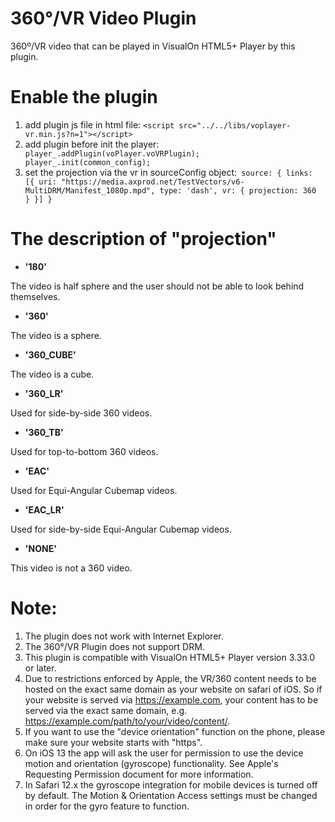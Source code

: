 # 360°/VR Video Plugin
360º/VR video that can be played in VisualOn HTML5+ Player by this plugin.

# Enable the plugin
1. add plugin js file in html file:
   `<script src="../../libs/voplayer-vr.min.js?n=1"></script>`
2. add plugin before init the player:```
    player_.addPlugin(voPlayer.voVRPlugin);
    player_.init(common_config);```
3. set the projection via the vr in sourceConfig object:```
    source: {
      links: [{
        uri: "https://media.axprod.net/TestVectors/v6-MultiDRM/Manifest_1080p.mpd",
        type: 'dash',
        vr: {
          projection: 360 
        }
      }]
    }```

# The description of "projection"
* **'180'**

The video is half sphere and the user should not be able to look behind themselves.

* **'360'**

The video is a sphere.

* **'360_CUBE'**

The video is a cube.

* **'360_LR'**

Used for side-by-side 360 videos.

* **'360_TB'**

Used for top-to-bottom 360 videos.

* **'EAC'**

Used for Equi-Angular Cubemap videos.

* **'EAC_LR'**

Used for side-by-side Equi-Angular Cubemap videos.

* **'NONE'**

This video is not a 360 video.

# Note:
1. The plugin does not work with Internet Explorer.
2. The 360°/VR Plugin does not support DRM.
3. This plugin is compatible with VisualOn HTML5+ Player version 3.33.0 or later.
4. Due to restrictions enforced by Apple, the VR/360 content needs to be hosted on the exact same domain as your website on safari of iOS. So if your website is served via https://example.com, your content has to be served via the exact same domain, e.g. https://example.com/path/to/your/video/content/.
5. If you want to use the "device orientation" function on the phone, please make sure your website starts with "https".
6. On iOS 13 the app will ask the user for permission to use the device motion and orientation (gyroscope) functionality. See Apple's Requesting Permission document for more information.
7. In Safari 12.x the gyroscope integration for mobile devices is turned off by default. The Motion & Orientation Access settings must be changed in order for the gyro feature to function.